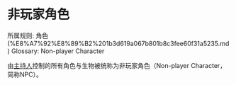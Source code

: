 # 非玩家角色

所属规则: 角色 (%E8%A7%92%E8%89%B2%201b3d619a067b801b8c3fee60f31a5235.md)
Glossary: Non-player Character

由[主持人](%E4%B8%BB%E6%8C%81%E4%BA%BA%201b3d619a067b80c9ad40cd30502c5e9f.md)控制的所有角色与生物被统称为非玩家角色（Non-player Character，简称NPC）。
